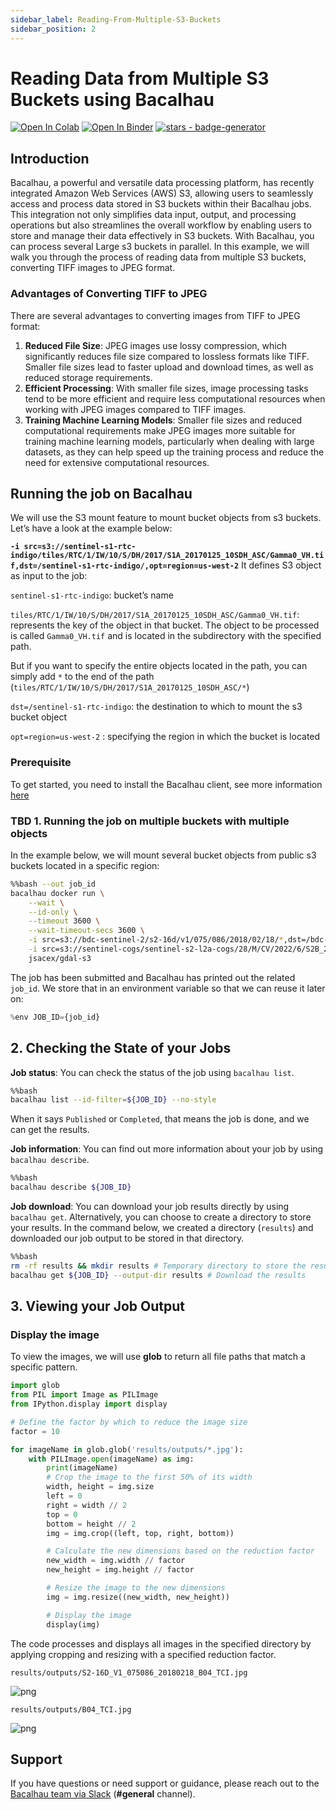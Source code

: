 ```yaml
---
sidebar_label: Reading-From-Multiple-S3-Buckets
sidebar_position: 2
---
```


# Reading Data from Multiple S3 Buckets using Bacalhau

[![Open In Colab](https://colab.research.google.com/assets/colab-badge.svg)](https://colab.research.google.com/github/bacalhau-project/examples/blob/main/workload-onboarding/Reading-from-Multiple-S3-buckets/index.ipynb) [![Open In Binder](https://mybinder.org/badge.svg)](https://mybinder.org/v2/gh/bacalhau-project/examples/HEAD?labpath=workload-onboarding/Reading-from-Multiple-S3-buckets/index.ipynb) [![stars - badge-generator](https://img.shields.io/github/stars/bacalhau-project/bacalhau?style=social)](https://github.com/bacalhau-project/bacalhau)

## Introduction

Bacalhau, a powerful and versatile data processing platform, has recently integrated Amazon Web Services (AWS) S3, allowing users to seamlessly access and process data stored in S3 buckets within their Bacalhau jobs. This integration not only simplifies data input, output, and processing operations but also streamlines the overall workflow by enabling users to store and manage their data effectively in S3 buckets. With Bacalhau, you can process several Large s3 buckets in parallel. In this example, we will walk you through the process of reading data from multiple S3 buckets, converting TIFF images to JPEG format.

### Advantages of Converting TIFF to JPEG

There are several advantages to converting images from TIFF to JPEG format:

1. **Reduced File Size**: JPEG images use lossy compression, which significantly reduces file size compared to lossless formats like TIFF. Smaller file sizes lead to faster upload and download times, as well as reduced storage requirements.
2. **Efficient Processing**: With smaller file sizes, image processing tasks tend to be more efficient and require less computational resources when working with JPEG images compared to TIFF images.
3. **Training Machine Learning Models**: Smaller file sizes and reduced computational requirements make JPEG images more suitable for training machine learning models, particularly when dealing with large datasets, as they can help speed up the training process and reduce the need for extensive computational resources.

## Running the job on Bacalhau

We will use the S3 mount feature to mount bucket objects from s3 buckets. Let’s have a look at the example below:

**`-i src=s3://sentinel-s1-rtc-indigo/tiles/RTC/1/IW/10/S/DH/2017/S1A_20170125_10SDH_ASC/Gamma0_VH.tif,dst=/sentinel-s1-rtc-indigo/,opt=region=us-west-2`** It defines S3 object as input to the job:

`sentinel-s1-rtc-indigo`: bucket’s name

`tiles/RTC/1/IW/10/S/DH/2017/S1A_20170125_10SDH_ASC/Gamma0_VH.tif`: represents the key of the object in that bucket. The object to be processed is called `Gamma0_VH.tif` and is located in the subdirectory with the specified path.

But if you want to specify the entire objects located in the path, you can simply add `*` to the end of the path (`tiles/RTC/1/IW/10/S/DH/2017/S1A_20170125_10SDH_ASC/*`)

`dst=/sentinel-s1-rtc-indigo`: the destination to which to mount the s3 bucket object

`opt=region=us-west-2` : specifying the region in which the bucket is located

### Prerequisite

To get started, you need to install the Bacalhau client, see more information [here](../../getting-started/installation.md)

### TBD 1. Running the job on multiple buckets with multiple objects

In the example below, we will mount several bucket objects from public s3 buckets located in a specific region:

```bash
%%bash --out job_id
bacalhau docker run \
    --wait \
    --id-only \
    --timeout 3600 \
    --wait-timeout-secs 3600 \
    -i src=s3://bdc-sentinel-2/s2-16d/v1/075/086/2018/02/18/*,dst=/bdc-sentinel-2/,opt=region=us-west-2  \
    -i src=s3://sentinel-cogs/sentinel-s2-l2a-cogs/28/M/CV/2022/6/S2B_28MCV_20220620_0_L2A/*,dst=/sentinel-cogs/,opt=region=us-west-2 \
    jsacex/gdal-s3
```

The job has been submitted and Bacalhau has printed out the related `job_id`. We store that in an environment variable so that we can reuse it later on:

```python
%env JOB_ID={job_id}
```

## 2. Checking the State of your Jobs

**Job status**: You can check the status of the job using `bacalhau list`.

```bash
%%bash
bacalhau list --id-filter=${JOB_ID} --no-style
```

When it says `Published` or `Completed`, that means the job is done, and we can get the results.

**Job information**: You can find out more information about your job by using `bacalhau describe`.

```bash
%%bash
bacalhau describe ${JOB_ID}
```

**Job download**: You can download your job results directly by using `bacalhau get`. Alternatively, you can choose to create a directory to store your results. In the command below, we created a directory (`results`) and downloaded our job output to be stored in that directory.

```bash
%%bash
rm -rf results && mkdir results # Temporary directory to store the results
bacalhau get ${JOB_ID} --output-dir results # Download the results
```

## 3. Viewing your Job Output

### Display the image

To view the images, we will use **glob** to return all file paths that match a specific pattern.

```python
import glob
from PIL import Image as PILImage
from IPython.display import display

# Define the factor by which to reduce the image size
factor = 10

for imageName in glob.glob('results/outputs/*.jpg'):
    with PILImage.open(imageName) as img:
        print(imageName)
        # Crop the image to the first 50% of its width
        width, height = img.size
        left = 0
        right = width // 2
        top = 0
        bottom = height // 2
        img = img.crop((left, top, right, bottom))

        # Calculate the new dimensions based on the reduction factor
        new_width = img.width // factor
        new_height = img.height // factor

        # Resize the image to the new dimensions
        img = img.resize((new_width, new_height))

        # Display the image
        display(img)

```

The code processes and displays all images in the specified directory by applying cropping and resizing with a specified reduction factor.

```
results/outputs/S2-16D_V1_075086_20180218_B04_TCI.jpg
```

![png](Reading-From-Multiple-S3-Buckets/index\_files/index\_19\_1.png)

```
results/outputs/B04_TCI.jpg
```

![png](Reading-From-Multiple-S3-Buckets/index\_files/index\_19\_3.png)

## Support

If you have questions or need support or guidance, please reach out to the [Bacalhau team via Slack](https://bacalhauproject.slack.com/ssb/redirect) (**#general** channel).
